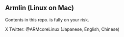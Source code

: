 
## Armlin (Linux on Mac)

Contents in this repo. is fully on your risk.

X Twitter: @ARMcoreLinux (Japanese, English, Chinese)


<!---
ArmCorelin/ArmCorelin is a ✨ special ✨ repository because its `README.md` (this file) appears on your GitHub profile.
You can click the Preview link to take a look at your changes.
--->
